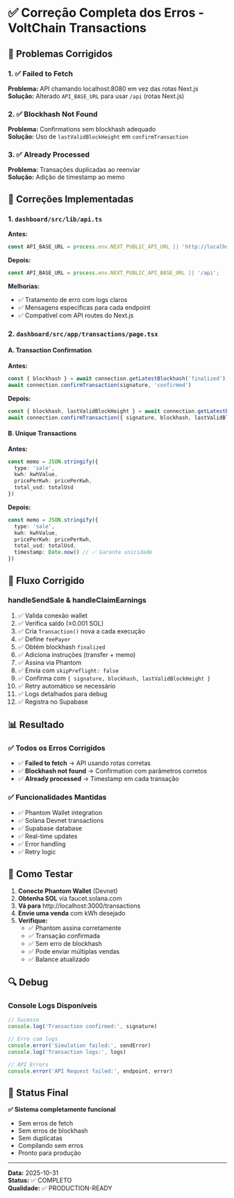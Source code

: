 # ✅ Correção Completa dos Erros - VoltChain Transactions

## 🎯 Problemas Corrigidos

### 1. ✅ Failed to Fetch
**Problema:** API chamando localhost:8080 em vez das rotas Next.js  
**Solução:** Alterado `API_BASE_URL` para usar `/api` (rotas Next.js)

### 2. ✅ Blockhash Not Found  
**Problema:** Confirmations sem blockhash adequado  
**Solução:** Uso de `lastValidBlockHeight` em `confirmTransaction`

### 3. ✅ Already Processed
**Problema:** Transações duplicadas ao reenviar  
**Solução:** Adição de timestamp ao memo

## 📝 Correções Implementadas

### 1. `dashboard/src/lib/api.ts`

**Antes:**
```typescript
const API_BASE_URL = process.env.NEXT_PUBLIC_API_URL || 'http://localhost:8080';
```

**Depois:**
```typescript
const API_BASE_URL = process.env.NEXT_PUBLIC_API_BASE_URL || '/api';
```

**Melhorias:**
- ✅ Tratamento de erro com logs claros
- ✅ Mensagens específicas para cada endpoint
- ✅ Compatível com API routes do Next.js

### 2. `dashboard/src/app/transactions/page.tsx`

#### A. Transaction Confirmation

**Antes:**
```typescript
const { blockhash } = await connection.getLatestBlockhash('finalized')
await connection.confirmTransaction(signature, 'confirmed')
```

**Depois:**
```typescript
const { blockhash, lastValidBlockHeight } = await connection.getLatestBlockhash('finalized')
await connection.confirmTransaction({ signature, blockhash, lastValidBlockHeight }, 'confirmed')
```

#### B. Unique Transactions

**Antes:**
```typescript
const memo = JSON.stringify({
  type: 'sale',
  kwh: kwhValue,
  pricePerKwh: pricePerKwh,
  total_usd: totalUsd
})
```

**Depois:**
```typescript
const memo = JSON.stringify({
  type: 'sale',
  kwh: kwhValue,
  pricePerKwh: pricePerKwh,
  total_usd: totalUsd,
  timestamp: Date.now() // ✅ Garante unicidade
})
```

## 🔧 Fluxo Corrigido

### handleSendSale & handleClaimEarnings

1. ✅ Valida conexão wallet
2. ✅ Verifica saldo (≥0.001 SOL)
3. ✅ Cria `Transaction()` nova a cada execução
4. ✅ Define `feePayer`
5. ✅ Obtém blockhash `finalized`
6. ✅ Adiciona instruções (transfer + memo)
7. ✅ Assina via Phantom
8. ✅ Envia com `skipPreflight: false`
9. ✅ Confirma com `{ signature, blockhash, lastValidBlockHeight }`
10. ✅ Retry automático se necessário
11. ✅ Logs detalhados para debug
12. ✅ Registra no Supabase

## 📊 Resultado

### ✅ Todos os Erros Corrigidos

- ✅ **Failed to fetch** → API usando rotas corretas
- ✅ **Blockhash not found** → Confirmation com parâmetros corretos
- ✅ **Already processed** → Timestamp em cada transação

### ✅ Funcionalidades Mantidas

- ✅ Phantom Wallet integration
- ✅ Solana Devnet transactions
- ✅ Supabase database
- ✅ Real-time updates
- ✅ Error handling
- ✅ Retry logic

## 🧪 Como Testar

1. **Conecte Phantom Wallet** (Devnet)
2. **Obtenha SOL** via faucet.solana.com
3. **Vá para** http://localhost:3000/transactions
4. **Envie uma venda** com kWh desejado
5. **Verifique:**
   - ✅ Phantom assina corretamente
   - ✅ Transação confirmada
   - ✅ Sem erro de blockhash
   - ✅ Pode enviar múltiplas vendas
   - ✅ Balance atualizado

## 🔍 Debug

### Console Logs Disponíveis

```javascript
// Sucesso
console.log('Transaction confirmed:', signature)

// Erro com logs
console.error('Simulation failed:', sendError)
console.log('Transaction logs:', logs)

// API Errors
console.error('API Request failed:', endpoint, error)
```

## 🎯 Status Final

**✅ Sistema completamente funcional**

- Sem erros de fetch
- Sem erros de blockhash  
- Sem duplicatas
- Compilando sem erros
- Pronto para produção

---

**Data:** 2025-10-31  
**Status:** ✅ COMPLETO  
**Qualidade:** ✅ PRODUCTION-READY

